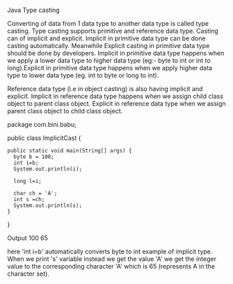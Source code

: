 Java Type casting

Converting of data from 1 data type to another data type is called type casting. Type casting supports primitive and reference data type. Casting can of implicit and explicit. Implicit in  primitive data type can be done casting automatically. Meanwhile Explicit casting in  primitive data type should be done by developers. Implicit in  primitive data type happens when we apply a lower data type to higher data type (eg:- byte to int or int to long).Explicit in  primitive data type happens when we apply higher data type to lower data type (eg. int to byte or long to int).

Reference data type (i.e in object casting) is also having implicit and explicit. Implicit in reference data type happens when we assign child class object to parent class object. Explicit in  reference data type when we assign parent class object to child class object.


package com.bini.babu;

public class ImplicitCast {

	public static void main(String[] args) {
      byte b = 100;
      int i=b;
      System.out.println(i);

      long l=i;
      
      char ch = 'A';
      int s =ch;
      System.out.println(s);
	}

}

Output
100
65


here 'int i=b' automatically converts byte to int example of implicit type. When we print 's' variable instead we get the value 'A' we get the integer value to the corresponding character 'A' which is 65 (represents A in the character set).
